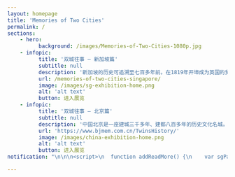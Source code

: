 ```yaml
---
layout: homepage
title: 'Memories of Two Cities'
permalink: /
sections:
    - hero:
          background: /images/Memories-of-Two-Cities-1080p.jpg
    - infopic:
          title: '双城往事 — 新加坡篇'
          subtitle: null
          description: '新加坡的历史可追溯至七百多年前。在1819年开埠成为英国的贸易站后，新加坡便逐渐发展成为一个繁荣的转口贸易枢纽,来自世界各地的人口汇集在此，孕育出多元文化的特色。“双城往事 — 新加坡篇”展示了173幅1880至1960年代的历史照片，主要来自新加坡国家图书馆与国家档案馆。'
          url: /memories-of-two-cities-singapore/
          image: /images/sg-exhibition-home.png
          alt: 'alt text'
          button: 进入展览
    - infopic:
          title: '双城往事 — 北京篇'
          subtitle: null
          description: '中国北京是一座建城三千多年、建都八百多年的历史文化名城。“城”的辉煌、“都”的风光，名胜古迹的灵气，凝聚成这座城市独一无二的历史底蕴。“双城往事 — 北京篇”由中国首都图书馆北京地方文献中心策划，共选取馆藏1949年以前的北京老照片194幅展出。'
          url: 'https://www.bjmem.com.cn/TwinsHistory/'
          image: /images/china-exhibition-home.png
          alt: 'alt text'
          button: 进入展览
notification: "\n\n\n<script>\n  function addReadMore() {\n    var sgPara = document.querySelector('.bp-section:nth-of-type(3) .row.is-hidden-mobile.is-hidden-tablet-only p:nth-of-type(2)');\n    var extraSGOnDesktop = document.createElement('div');\n    extraSGOnDesktop.setAttribute('class','para-extension');\n    extraSGOnDesktop.innerHTML=`<p>The Singapore component of the exhibition showcases 173 photographs from the 1880s to the 1960s, mainly drawn from the collections of the National Library and the National Archives of Singapore, both institutions under the National Library Board of Singapore. The exhibition comprises six sections – Places of Power and Worship, A Tropical Metropolis, All Walks of Life, Colourful Customs, Centres of Commerce, and A City in Motion. It transports the viewer to early Singapore, featuring its varied architecture, lively streetscapes, cosmopolitan society, and multi-cultural customs.</p>`;\n    var readMoreButton = document.createElement('div');\n    readMoreButton.innerHTML = 'Read More..';\n    readMoreButton.setAttribute('class','read-more-button');\n    readMoreButton.setAttribute('id','read-more-sg');\n    sgPara.parentNode.insertBefore( extraSGOnDesktop, sgPara.nextSibling );\n    extraSGOnDesktop.parentNode.insertBefore( readMoreButton, extraSGOnDesktop.nextSibling );\n  /**/\n    var sgParaTab = document.querySelector('.bp-section:nth-of-type(3) .row.is-hidden-mobile.is-hidden-desktop p:nth-of-type(2)');\n    var extraSGOnTab = document.createElement('div');\n    extraSGOnTab.setAttribute('class','para-extension');\n    extraSGOnTab.innerHTML=`<p>The Singapore component of the exhibition showcases 173 photographs from the 1880s to the 1960s, mainly drawn from the collections of the National Library and the National Archives of Singapore, both institutions under the National Library Board of Singapore. The exhibition comprises six sections – Places of Power and Worship, A Tropical Metropolis, All Walks of Life, Colourful Customs, Centres of Commerce, and A City in Motion. It transports the viewer to early Singapore, featuring its varied architecture, lively streetscapes, cosmopolitan society, and multi-cultural customs.</p>`;\n    var readMoreButtonTab = document.createElement('div');\n    readMoreButtonTab.innerHTML = 'Read More..';\n    readMoreButtonTab.setAttribute('class','read-more-button');\n    readMoreButtonTab.setAttribute('id','read-more-sg-tab');\n    sgParaTab.parentNode.insertBefore( extraSGOnTab, sgParaTab.nextSibling );\n    extraSGOnTab.parentNode.insertBefore( readMoreButtonTab, extraSGOnTab.nextSibling );\n  /**/\n    var sgParaMob = document.querySelector('.bp-section:nth-of-type(3) .row.is-hidden-desktop.is-hidden-tablet-only p:nth-of-type(2)');\n    var extraSGOnMob = document.createElement('div');\n    extraSGOnMob.setAttribute('class','para-extension');\n    extraSGOnMob.innerHTML=`<p>The Singapore component of the exhibition showcases 173 photographs from the 1880s to the 1960s, mainly drawn from the collections of the National Library and the National Archives of Singapore, both institutions under the National Library Board of Singapore. The exhibition comprises six sections – Places of Power and Worship, A Tropical Metropolis, All Walks of Life, Colourful Customs, Centres of Commerce, and A City in Motion. It transports the viewer to early Singapore, featuring its varied architecture, lively streetscapes, cosmopolitan society, and multi-cultural customs.</p>`;\n    var readMoreButtonMob = document.createElement('div');\n    readMoreButtonMob.innerHTML = 'Read More..';\n    readMoreButtonMob.setAttribute('class','read-more-button');\n    readMoreButtonMob.setAttribute('id','read-more-sg-mob');\n    sgParaMob.parentNode.insertBefore( extraSGOnMob, sgParaMob.nextSibling );\n    extraSGOnMob.parentNode.insertBefore( readMoreButtonMob, extraSGOnMob.nextSibling );\n  /**/\n  /*beijing*/\n    var BeiPara = document.querySelector('.bp-section:nth-of-type(4) .row.is-hidden-mobile.is-hidden-tablet-only p:nth-of-type(2)');\n    var extraBei = document.createElement('div');\n    extraBei.setAttribute('class','para-extension');\n    extraBei.innerHTML=`<p>The Beijing component of this exhibition is curated by the Beijing Local Document Center of the Library, featuring 194 photographs of pre-1949 Beijing. The images are presented in seven sections – Ancient City Walls, Street Scenes, Imperial Palaces and Gardens, Customs and Festivals, Trade and Commerce, Everyday Life, and Transportation. They depict the majestic palaces and city walls, scenic gardens, myriad streets and alleys, and unique customs of old Beijing.</p>`;\n    var readMoreButtonBei = document.createElement('div');\n    readMoreButtonBei.innerHTML = 'Read More..';\n    readMoreButtonBei.setAttribute('class','read-more-button');\n    readMoreButtonBei.setAttribute('id','read-more-sg-mob');\n    BeiPara.parentNode.insertBefore( extraBei, BeiPara.nextSibling );\n    extraBei.parentNode.insertBefore( readMoreButtonBei, extraBei.nextSibling );\n  /**/\n    var BeiParaTab = document.querySelector('.bp-section:nth-of-type(4) .row.is-hidden-mobile.is-hidden-desktop p:nth-of-type(2)');\n    var extraBeiTab = document.createElement('div');\n    extraBeiTab.setAttribute('class','para-extension');\n    extraBeiTab.innerHTML=`<p>The Beijing component of this exhibition is curated by the Beijing Local Document Center of the Library, featuring 194 photographs of pre-1949 Beijing. The images are presented in seven sections – Ancient City Walls, Street Scenes, Imperial Palaces and Gardens, Customs and Festivals, Trade and Commerce, Everyday Life, and Transportation. They depict the majestic palaces and city walls, scenic gardens, myriad streets and alleys, and unique customs of old Beijing.</p>`;\n    var readMoreButtonBeiTab = document.createElement('div');\n    readMoreButtonBeiTab.innerHTML = 'Read More..';\n    readMoreButtonBeiTab.setAttribute('class','read-more-button');\n    readMoreButtonBeiTab.setAttribute('id','read-more-sg-mob');\n    BeiParaTab.parentNode.insertBefore( extraBeiTab, BeiParaTab.nextSibling );\n    extraBeiTab.parentNode.insertBefore( readMoreButtonBeiTab, extraBeiTab.nextSibling );\n    /**/\n    var BeiParaMob = document.querySelector('.bp-section:nth-of-type(4) .row.is-hidden-desktop.is-hidden-tablet-only p:nth-of-type(2)');\n    var extraBeiMob = document.createElement('div');\n    extraBeiMob.setAttribute('class','para-extension');\n    extraBeiMob.innerHTML=`<p>The Beijing component of this exhibition is curated by the Beijing Local Document Center of the Library, featuring 194 photographs of pre-1949 Beijing. The images are presented in seven sections – Ancient City Walls, Street Scenes, Imperial Palaces and Gardens, Customs and Festivals, Trade and Commerce, Everyday Life, and Transportation. They depict the majestic palaces and city walls, scenic gardens, myriad streets and alleys, and unique customs of old Beijing.</p>`;\n    var readMoreButtonBeiMob = document.createElement('div');\n    readMoreButtonBeiMob.innerHTML = 'Read More..';\n    readMoreButtonBeiMob.setAttribute('class','read-more-button');\n    readMoreButtonBeiMob.setAttribute('id','read-more-sg-mob');\n    BeiParaMob.parentNode.insertBefore( extraBeiMob, BeiParaMob.nextSibling );\n    extraBeiMob.parentNode.insertBefore( readMoreButtonBeiMob, extraBeiMob.nextSibling );\n  \n  }\n  \n  function expandSG(){\n    var expandButton = document.getElementsByClassName('read-more-button');\n    var hiddenPara = document.getElementsByClassName('para-extension');\n    /*expandButton[0].addEventListener('click', function(){hiddenPara[0].classList.toggle('show-this-para');\n                                                           expandButton[0].classList.toggle('show-less');\n                                                           });\n    expandButton[1].addEventListener('click', function(){hiddenPara[1].classList.toggle('show-this-para');\n                                                           expandButton[1].classList.toggle('show-less');\n                                                           });\n    expandButton[2].addEventListener('click', function(){hiddenPara[2].classList.toggle('show-this-para');\n                                                           expandButton[2].classList.toggle('show-less');\n                                                           });*/\n    var i;\n    for (i = 0 ; i<hiddenPara.length ; i++ ) {\n      (function(){\n      var toHiddenPara = document.getElementsByClassName('para-extension')[i];\n      var toExpandButton = document.getElementsByClassName('read-more-button')[i];\n      toExpandButton.addEventListener('click', function(){toHiddenPara.classList.toggle('show-this-para');\n                                                           toExpandButton.classList.toggle('show-less');\n                                                           });\n    }());}\n  }\n  \n  \n  window.onload = function() {addReadMore();expandSG();};\n</script>\n"

---
```


